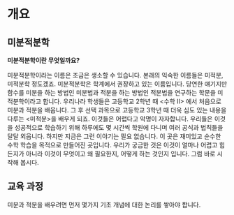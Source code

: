 # 개요

## 미분적분학
**미분적분학이란 무엇일까요?**

미분적분학이라는 이름은 조금은 생소할 수 있습니다. 본래의 익숙한 이름들은 미적분, 미적분학 정도겠죠. 미분적분학은 학계에서 권장하고 있는 이름입니다. 
당연한 얘기지만 함수를 미분을 하는 방법인 미분법과 적분을 하는 방법인 적분법을 연구하는 학문을 미적분학이라고 합니다. 우리나라 학생들은 고등학교 2학년
때 <수학 II> 에서 처음으로 미분과 적분을 배웁니다. 그 후 선택 과목으로 고등학교 3학년 때 더욱 심도 있는 내용을 다루는 <미적분>을 배우게 되죠. 
이것들은 어렵다고 악명이 자자합니다. 우리들은 이것을 성공적으로 학습하기 위해 하루에도 몇 시간씩 학원에 다니며 여러 공식과 법칙들을 달달 외웁니다. 
하지만 지금은 그런 이야기는 필요 없습니다. 이 곳은 재미있고 순수한 수학 학습을 목적으로 만들어진 곳입니다. 우리가 궁금한 것은 이것이 얼마나 
어렵고 힘든지가 아니라 이것이 무엇이고 왜 필요한지, 어떻게 하는 것인지 입니다. 그럼 바로 시작해 봅시다. 

## 교육 과정
미분과 적분을 배우려면 먼저 몇가지 기초 개념에 대한 논리를 쌓아야 합니다. 